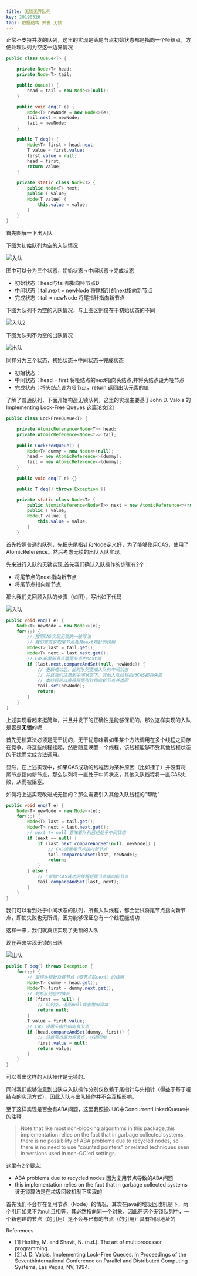 ```yaml
---
title: 无锁无界队列
key: 20190526
tags: 数据结构 并发 无锁
---
```



正常不支持并发的队列，这里的实现是头尾节点初始状态都是指向一个哑结点，方便处理队列为空这一边界情况
```java
public class Queue<T> {

    private Node<T> head;
    private Node<T> tail;

    public Queue() {
        head = tail = new Node<>(null);
    }

    public void enq(T e) {
        Node<T> newNode = new Node<>(e);
        tail.next = newNode;
        tail = newNode;
    }

    public T deq() {
        Node<T> first = head.next;
        T value = first.value;
        first.value = null;
        head = first;
        return value;
    }

    private static class Node<T> {
        public Node<T> next;
        public T value;
        Node(T value) {
            this.value = value;
        }
    }
}
```

首先图解一下出入队

下图为初始队列为空的入队情况

![入队](https://nothinghappen.oss-cn-shanghai.aliyuncs.com/%E6%97%A0%E9%94%81/%E5%85%A5%E9%98%9F.JPG)

图中可以分为三个状态，初始状态->中间状态->完成状态
* 初始状态：head与tail都指向哑节点D
* 中间状态：tail.next = newNode 将尾指针的next指向新节点
* 完成状态：tail = newNode 将尾指针指向新节点

下图为队列不为空的入队情况，与上图区别仅在于初始状态的不同

![入队2](https://nothinghappen.oss-cn-shanghai.aliyuncs.com/%E6%97%A0%E9%94%81/%E5%85%A5%E9%98%9F2.JPG)

下图为队列不为空的出队情况

![出队](https://nothinghappen.oss-cn-shanghai.aliyuncs.com/%E6%97%A0%E9%94%81/%E5%87%BA%E9%98%9F.JPG)

同样分为三个状态，初始状态->中间状态->完成状态
* 初始状态：
* 中间状态：head = first 将哑结点的next指向头结点,并将头结点设为哑节点
* 完成状态：将头结点设为哑节点，return 返回出队元素的值

了解了普通队列，下面开始构造无锁队列，这里的实现主要基于John D. Valois 的 Implementing Lock-Free Queues 这篇论文[2]


```java
public class LockFreeQueue<T> {

    private AtomicReference<Node<T>> head;
    private AtomicReference<Node<T>> tail;
    
    public LockFreeQueue() {
        Node<T> dummy = new Node<>(null);
        head = new AtomicReference<>(dummy);
        tail = new AtomicReference<>(dummy);
    }
    
    public void enq(T e) {}

    public T deq() throws Exception {}

    private static class Node<T> {
        public AtomicReference<Node<T>> next = new AtomicReference<>(null);
        public T value;
        Node(T value) {
            this.value = value;
        }
    }
```
首先按照普通的队列，先把头尾指针和Node定义好，为了能够使用CAS，使用了AtomicReference。然后考虑无锁的出队入队实现。

先来进行入队的无锁实现,首先我们确认入队操作的步骤有2个：
* 将尾节点的next指向新节点
* 将尾节点指向新节点

那么我们先回顾入队的步骤（如图），写出如下代码

![入队](https://nothinghappen.oss-cn-shanghai.aliyuncs.com/%E6%97%A0%E9%94%81/%E5%85%A5%E9%98%9F2.JPG)

```java
public void enq(T e) {
    Node<T> newNode = new Node<>(e);
    for(;;) {
        // 按照CAS实现无锁的一般写法
        // 我们首先获取尾节点及其next指针的快照
        Node<T> last = tail.get(); 
        Node<T> next = last.next.get();
        // CAS设置新节点置尾节点的next域
        if (last.next.compareAndSet(null, newNode)) { 
            // 更新成功后，此时队列变成入队的中间状态
            // 并且我们注意到中间状态下，其他入队线程执行CAS都将失败
            // 本线程可以直接将尾指针指向新节点并返回
            tail.set(newNode);
            return;
        }
    }
}
```
上述实现看起来挺简单，并且并发下的正确性是能够保证的，那么这样实现的入队是否是**无锁**的呢

首先无锁算法必须是无干扰的，无干扰意味着如果某个方法调用在多个线程之间存在竞争，将这些线程挂起，然后随意唤醒一个线程，该线程能够不受其他线程状态的干扰而完成方法调用。

显然，在上述实现中，如果CAS成功的线程因为某种原因（比如挂了）并没有将尾节点指向新节点，那么队列将一直处于中间状态，其他入队线程将一直CAS失败，从而被阻塞。

如何将上述实现改进成无锁的？那么需要引入其他入队线程的"帮助"

```java
public void enq(T e) {
    Node<T> newNode = new Node<>(e);
    for(;;) {
        Node<T> last = tail.get();
        Node<T> next = last.next.get();
        // next != null 意味着队列已经处于中间状态
        if (next == null) {
            if (last.next.compareAndSet(null, newNode)) {
                // CAS设置尾节点指向新节点
                tail.compareAndSet(last, newNode);
                return;
            }
        } else {
            // "帮助"CAS成功的线程将尾节点指向新节点
            tail.compareAndSet(last, next);
        }
    }
}
```

我们可以看到处于中间状态的队列，所有入队线程，都会尝试将尾节点指向新节点，即使失败也无所谓，因为能够保证总有一个线程能成功

这样一来，我们就真正实现了无锁的入队

现在再来实现无锁的出队

![出队](https://nothinghappen.oss-cn-shanghai.aliyuncs.com/%E6%97%A0%E9%94%81/%E5%87%BA%E9%98%9F.JPG)

```java
public T deq() throws Exception {
    for(;;) {
        // 取得头指针及首节点（哑节点的next）的快照
        Node<T> dummy = head.get();
        Node<T> first = dummy.next.get();
        // 判断队列空的情况
        if (first == null) {
            // 队列空，返回null或者抛出异常
            return null; 
        }
        T value = first.value;
        // CAS 设置头指针指向首节点
        if (head.compareAndSet(dummy, first)) {
            // 将首节点置为哑节点，并返回值
            first.value = null;
            return value;
        }
    }
}
```

可以看出这样的入队操作是无锁的。

同时我们能够注意到出队与入队操作分别仅依赖于尾指针与头指针（得益于基于哑结点的实现方式），因此入队与出队操作并不会互相影响。

至于这样实现是否会有ABA问题，这里我照搬JUC中ConcurrentLinkedQueue中的注释

> Note that like most non-blocking algorithms in this package,this implementation relies on the fact that in garbage collected systems, there is no possibility of ABA problems due to recycled nodes, so there is no need to use "counted pointers" or related techniques seen in versions used in non-GC'ed settings.

这里有2个要点:
* ABA problems due to recycled nodes 因为复用节点导致的ABA问题
* this implementation relies on the fact that in garbage collected systems 该无锁算法是在垃圾回收机制下实现的

首先我们不会存在复用节点（Node）的情况，其次在java的垃圾回收机制下，两个引用如果不为null且相等，其必然指向同一个对象，因此在这个无锁队列中，一个新创建的节点（的引用）是不会与已有的节点（的引用）具有相同地址的



References
* [1] Herlihy, M. and Shavit, N. (n.d.). The art of multiprocessor programming.
* [2] J. D. Valois. Implementing Lock-Free Queues. In Proceedings of the SeventhInternational Conference on Parallel and Distributed Computing Systems, Las Vegas, NV, 1994.


